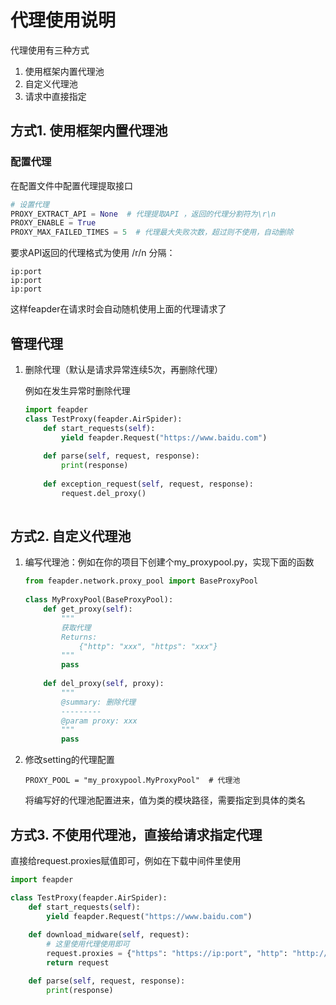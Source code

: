 # 代理使用说明

代理使用有三种方式
1. 使用框架内置代理池
2. 自定义代理池
3. 请求中直接指定

## 方式1. 使用框架内置代理池

### 配置代理

在配置文件中配置代理提取接口

```python
# 设置代理
PROXY_EXTRACT_API = None  # 代理提取API ，返回的代理分割符为\r\n
PROXY_ENABLE = True
PROXY_MAX_FAILED_TIMES = 5  # 代理最大失败次数，超过则不使用，自动删除
```

要求API返回的代理格式为使用 /r/n 分隔：

```
ip:port
ip:port
ip:port
```

这样feapder在请求时会自动随机使用上面的代理请求了

## 管理代理

1. 删除代理（默认是请求异常连续5次，再删除代理）

    例如在发生异常时删除代理
    
    ```python
    import feapder
    class TestProxy(feapder.AirSpider):
        def start_requests(self):
            yield feapder.Request("https://www.baidu.com")
        
        def parse(self, request, response):
            print(response)
        
        def exception_request(self, request, response):
            request.del_proxy()
            
    ```
    
## 方式2. 自定义代理池

1. 编写代理池：例如在你的项目下创建个my_proxypool.py，实现下面的函数
    
    ```python
    from feapder.network.proxy_pool import BaseProxyPool 
        
    class MyProxyPool(BaseProxyPool):
        def get_proxy(self):
            """
            获取代理
            Returns:
                {"http": "xxx", "https": "xxx"}
            """
            pass
        
        def del_proxy(self, proxy):
            """
            @summary: 删除代理
            ---------
            @param proxy: xxx
            """
            pass
    ```

3. 修改setting的代理配置

    ```
    PROXY_POOL = "my_proxypool.MyProxyPool"  # 代理池
    ```
    
    将编写好的代理池配置进来，值为类的模块路径，需要指定到具体的类名
 


## 方式3. 不使用代理池，直接给请求指定代理

直接给request.proxies赋值即可，例如在下载中间件里使用

```python
import feapder

class TestProxy(feapder.AirSpider):
    def start_requests(self):
        yield feapder.Request("https://www.baidu.com")
        
    def download_midware(self, request):
        # 这里使用代理使用即可
        request.proxies = {"https": "https://ip:port", "http": "http://ip:port"} 
        return request

    def parse(self, request, response):
        print(response)
```